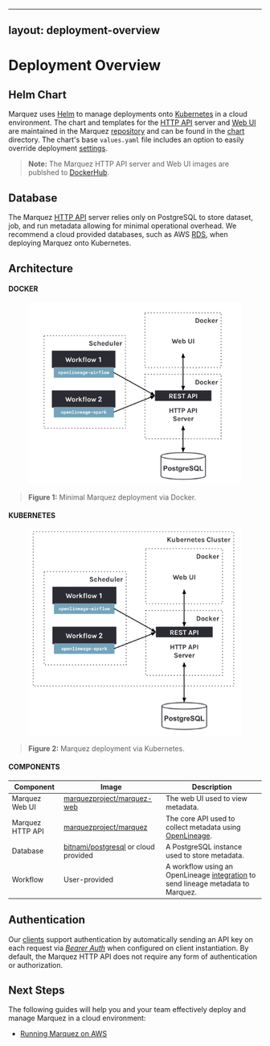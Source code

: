 <!-- SPDX-License-Identifier: Apache-2.0 -->

---
layout: deployment-overview
---

# Deployment Overview

## Helm Chart

Marquez uses [Helm](https://helm.sh) to manage deployments onto [Kubernetes](https://kubernetes.io) in a cloud environment. The chart and templates for the [HTTP API](https://github.com/MarquezProject/marquez/tree/main/api) server and [Web UI](https://github.com/MarquezProject/marquez/tree/main/web) are maintained in the Marquez [repository](https://github.com/MarquezProject/marquez) and can be found in the [chart](https://github.com/MarquezProject/marquez/tree/main/chart) directory. The chart's base `values.yaml` file includes an option to easily override deployment [settings](https://github.com/MarquezProject/marquez/tree/main/chart#configuration).

> **Note:** The Marquez HTTP API server and Web UI images are publshed to [DockerHub](https://hub.docker.com/r/marquezproject/marquez).

## Database

The Marquez [HTTP API](https://marquezproject.github.io/marquez/openapi.html) server relies only on PostgreSQL to store dataset, job, and run metadata allowing for minimal operational overhead. We recommend a cloud provided databases, such as AWS [RDS](https://aws.amazon.com/rds/postgresql), when deploying Marquez onto Kubernetes.

## Architecture

#### DOCKER

<figure align="center">
  <img src="./assets/images/marquez-deployment-architecture-docker.png">
</figure>

> **Figure 1:** Minimal Marquez deployment via Docker.

#### KUBERNETES

<figure align="center">
  <img src="./assets/images/marquez-deployment-architecture-k8s.png">
</figure>

> **Figure 2:** Marquez deployment via Kubernetes.

#### COMPONENTS

| Component        | Image                                                                               | Description                                                                                                            |
|------------------|-------------------------------------------------------------------------------------|------------------------------------------------------------------------------------------------------------------------|
| Marquez Web UI   | [marquezproject/marquez-web](https://hub.docker.com/r/marquezproject/marquez-web)   | The web UI used to view metadata.                                                                                      |
| Marquez HTTP API | [marquezproject/marquez](https://hub.docker.com/r/marquezproject/marquez)           | The core API used to collect metadata using [OpenLineage](https://openlineage.io).                                                                                 |
| Database         | [bitnami/postgresql](https://hub.docker.com/r/bitnami/postgresql) or cloud provided | A PostgreSQL instance used to store metadata.                                                               |
| Workflow         | User-provided                                                                       | A workflow using an OpenLineage [integration](https://openlineage.io/integration) to send lineage metadata to Marquez. |

## Authentication

Our [clients](https://github.com/MarquezProject/marquez/tree/main/clients) support authentication by automatically sending an API key on each request via [_Bearer Auth_](https://datatracker.ietf.org/doc/html/rfc6750) when configured on client instantiation. By default, the Marquez HTTP API does not require any form of authentication or authorization.

## Next Steps

The following guides will help you and your team effectively deploy and manage Marquez in a cloud environment:

* [Running Marquez on AWS](running-on-aws.html)
